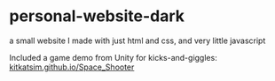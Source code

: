 # personal-website-dark
a small website I made with just html and css, and very little javascript

Included a game demo from Unity for kicks-and-giggles:
[kitkatsim.github.io/Space_Shooter](kitkatsim.github.io/Space_Shooter)
